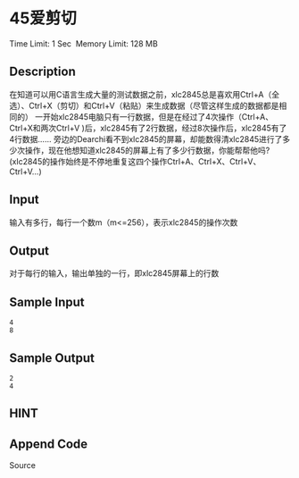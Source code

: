# 45爱剪切
Time Limit: 1 Sec  Memory Limit: 128 MB


## Description
在知道可以用C语言生成大量的测试数据之前，xlc2845总是喜欢用Ctrl+A（全选）、Ctrl+X（剪切）和Ctrl+V（粘贴）来生成数据（尽管这样生成的数据都是相同的）
一开始xlc2845电脑只有一行数据，但是在经过了4次操作（Ctrl+A、Ctrl+X和两次Ctrl+V )后，xlc2845有了2行数据，经过8次操作后，xlc2845有了4行数据......
旁边的Dearchi看不到xlc2845的屏幕，却能数得清xlc2845进行了多少次操作，现在他想知道xlc2845的屏幕上有了多少行数据，你能帮帮他吗?(xlc2845的操作始终是不停地重复这四个操作Ctrl+A、Ctrl+X、Ctrl+V、Ctrl+V...)


## Input
输入有多行，每行一个数m（m<=256），表示xlc2845的操作次数


## Output
对于每行的输入，输出单独的一行，即xlc2845屏幕上的行数


## Sample Input
```
4
8
```
## Sample Output
```
2
4
```

## HINT


## Append Code
Source